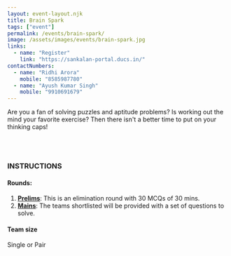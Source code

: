 ```yaml
---
layout: event-layout.njk
title: Brain Spark
tags: ["event"]
permalink: /events/brain-spark/
image: /assets/images/events/brain-spark.jpg
links:
  - name: "Register"
    link: "https://sankalan-portal.ducs.in/"
contactNumbers:
  - name: "Ridhi Arora"
    mobile: "8585987780"
  - name: "Ayush Kumar Singh"
    mobile: "9910691679"
---
```


Are you a fan of solving puzzles and aptitude problems? Is working out the mind your favorite exercise? Then there isn't a better time to put on your thinking caps!

</br>
</br>

### INSTRUCTIONS

#### Rounds:

1. **<u>Prelims</u>**: This is an elimination round with 30 MCQs of 30 mins.
2. **<u>Mains</u>**: The teams shortlisted will be provided with a set of questions to solve.

#### Team size

Single or Pair
